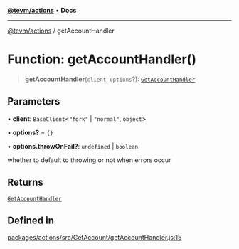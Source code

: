 [**@tevm/actions**](../README.md) • **Docs**

***

[@tevm/actions](../globals.md) / getAccountHandler

# Function: getAccountHandler()

> **getAccountHandler**(`client`, `options`?): [`GetAccountHandler`](../type-aliases/GetAccountHandler.md)

## Parameters

• **client**: `BaseClient`\<`"fork"` \| `"normal"`, `object`\>

• **options?** = `{}`

• **options.throwOnFail?**: `undefined` \| `boolean`

whether to default to throwing or not when errors occur

## Returns

[`GetAccountHandler`](../type-aliases/GetAccountHandler.md)

## Defined in

[packages/actions/src/GetAccount/getAccountHandler.js:15](https://github.com/evmts/tevm-monorepo/blob/main/packages/actions/src/GetAccount/getAccountHandler.js#L15)
